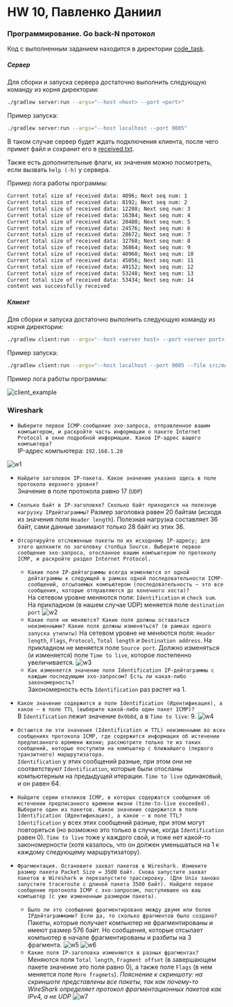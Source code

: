 # HW 10, Павленко Даниил

### Программирование. Go back-N протокол

Код с выполненным заданием находится в директории [code_task](code_task).

##### Сервер 

Для сборки и запуска сервера достаточно выполнить следующую команду из корня директории:
```bash 
./gradlew server:run --args="--host <host> --port <port>"
```

Пример запуска:
```bash 
./gradlew server:run --args="--host localhost --port 9005"
```

В таком случае сервер будет ждать подключения клиента, после чего примет файл и сохранит его
в [received.txt](code_task/server/src/main/resources/received.txt).

Также есть дополнительные флаги, их значения можно посмотреть, если вызвать `help (-h)` у сервера.

Пример лога работы программы:
```bash 
Current total size of received data: 4096; Next seq num: 1
Current total size of received data: 8192; Next seq num: 2
Current total size of received data: 12288; Next seq num: 3
Current total size of received data: 16384; Next seq num: 4
Current total size of received data: 20480; Next seq num: 5
Current total size of received data: 24576; Next seq num: 6
Current total size of received data: 28672; Next seq num: 7
Current total size of received data: 32768; Next seq num: 8
Current total size of received data: 36864; Next seq num: 9
Current total size of received data: 40960; Next seq num: 10
Current total size of received data: 45056; Next seq num: 11
Current total size of received data: 49152; Next seq num: 12
Current total size of received data: 53248; Next seq num: 13
Current total size of received data: 53434; Next seq num: 14
content was successfully received
```

##### Клиент

Для сборки и запуска  достаточно выполнить следующую команду из корня директории:
```bash 
./gradlew client:run --args="--host <server host> --port <server port> --file <file to transfer> --window_size <window size>"
```

Пример запуска:
```bash 
./gradlew client:run --args="--host localhost --port 9005 --file src/main/resources/holmes.txt --window_size 8"
```

Пример лога работы программы:

![client_example](screenshots/client_example.png)

### Wireshark
* `Выберите первое ICMP-сообщение эхо-запроса, отправленное вашим компьютером, и
  раскройте часть информации о пакете Internet Protocol в окне подробной информации.
  Каков IP-адрес вашего компьютера?`\
IP-адрес компьютера: `192.168.1.20`

![w1](screenshots/w1.png)

* `Найдите заголовок IP-пакета. Какое значение указано здесь в поле протокола верхнего
  уровня?`\
Значение в поле протокола равно 17 (`UDP`)

* `Сколько байт в IP-заголовке? Сколько байт приходится на полезную нагрузку IPдейтаграммы?`
Размер заголовка равен 20 байтам (исходя из значения поля `Header length`).  Полезная нагрузка составляет 36 байт, 
сами данные занимают только 28 байт из этих 36.



* `Отсортируйте отслеженные пакеты по их исходному IP-адресу; для этого щелкните по
  заголовку столбца Source. Выберите первое сообщение эхо-запроса, отосланное
  вашим компьютером по протоколу ICMP, и раскройте раздел Internet Protocol.`
  * `Какие поля IP-дейтаграммы всегда изменяются от одной дейтаграммы к
    следующей в рамках одной последовательности ICMP-сообщений, отсылаемых
    компьютером (последовательность – это все сообщения, которые
    отправляются до конечного хоста)?`\
    На сетевом уровне меняются поля: `Identification` и `check sum`. На прикладном (в нашем случае UDP) меняется
    поле `destination port`
    ![w2](screenshots/w2.png)
  * `Какие поля не меняются? Какие поля должны оставаться неизменными? Какие
    поля должны изменяться? (в рамках одного запуска утилиты)`
    На сетевом уровне не меняются поля: `Header length`, `Flags`, `Protocol`, `Total length` и `Destination address`.
    На прикладном не меняется поле `Source port`. Должно изменяться (и изменяется) поле `Time to live`, которое постепенно увеличивается. 
    ![w3](screenshots/w3.png)
  * `Как изменяется значение поля Identification IP-дейтаграммы с каждым
    последующим эхо-запросом? Есть ли какая-либо закономерность?`\
    Закономерность есть `Identification` раз растет на 1.

* `Какое значение содержится в поле Identification (Идентификация), а какое – в поле TTL (выберите какой-либо один пакет ICMP)?`\
В `Identification` лежит значение `0x9b8d`, а в `Time to live`: 9. 
![w4](screenshots/w4.png) 

* `Остаются ли эти значения (Identification и TTL) неизменными во всех сообщениях
  протокола ICMP, где содержится информация об истечении предписанного времени
  жизни; рассмотрите только те из таких сообщений, которые поступили на компьютер с
  ближайшего (первого транзитного) маршрутизатора.`\
`Identification` у этих сообщений разные, при этом они не соответствуют `Identification`, которые были отосланы компьютерным на предыдущей итерации. 
`Time to live` одинаковый, и он равен 64.

* `Найдите серии откликов ICMP, в которых содержатся сообщения об истечении
  предписанного времени жизни (time-to-live exceeded). Выберите один из пакетов.
  Какое значение содержится в поле Identification (Идентификация), а какое – в поле
  TTL?`\
`Identification` у всех этих сообщений разные, при этом могут повторяться (но возможно это только в случае, когда `Identification` равен 0). 
`Time to live` тоже у каждого свой, и тоже нет какой-то закономерности (хотя казалось, что он должен уменьшаться на 1 к каждому следующему маршрутизатору).

* `Фрагментация. Остановите захват пакетов в Wireshark. Измените размер пакета
  Packet Size = 3500 байт. Снова запустите захват пакетов в Wireshark и перезапустите
  трассировку. (Для Unix заново запустите traceroute с длиной пакета 3500 байт).
  Найдите первое сообщение протокола ICMP с эхо-запросом, поступившее на ваш
  компьютер (с уже измененным размером пакета).`
  * `Было ли это сообщение фрагментировано между двумя или более IPдейтаграммами? Если да, то сколько фрагментов было создано?`\
    Пакеты, которые получает компьютер не фрагментированы и имеют размер 576 байт. Но сообщения, которые отсылает компьютер в начале фрагментированы и разбиты на 3 фрагмента.
    ![w5](screenshots/w5.png)
    ![w6](screenshots/w6.png)
  * `Какие поля IP-заголовка изменяются в разных фрагментах?`\
    Меняются поля `Total length`, `Fragment offset` (в завершающем пакете значение это поля равно 0), а также поле `Flags` (в нем меняется поле `More fragmets`).
    *Пояснение к скриншоту: на скриншоте представлены все пакеты, так как почему-то WireShark определяет протокол фрагментационных пакетов как IPv4, а не UDP*
    ![w7](screenshots/w7.png)
  
